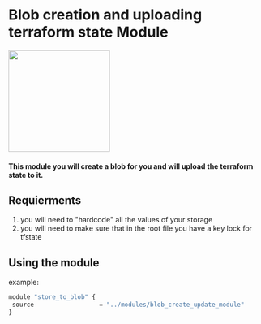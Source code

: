 # Blob creation and uploading terraform state Module
 <img src="https://i.pinimg.com/originals/64/58/b2/6458b28c73c59074f9a1f00aa4defea2.png" width="200" height="200" />

#### This module you will create a blob for you and will upload the terraform state to it.


## Requierments

1) you will need to "hardcode" all the values of your storage
3) you will need to make sure that in the root file you have a key lock for tfstate
 ## Using the module
 example:
 ```python
 module "store_to_blob" {
  source                  = "../modules/blob_create_update_module"
}
```
